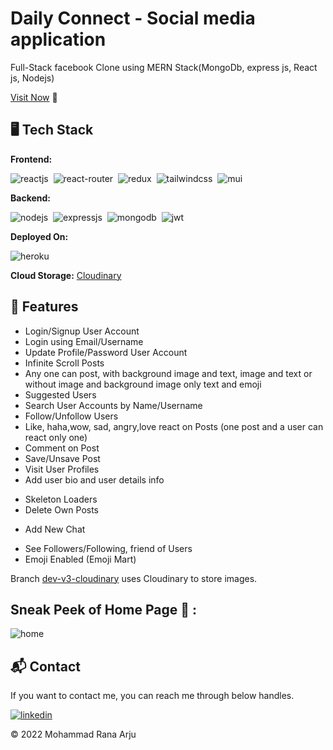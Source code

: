 # Daily Connect - Social media application
Full-Stack facebook Clone using MERN Stack(MongoDb, express js, React js, Nodejs)

[Visit Now](https://daily-connect.vercel.app/) 🚀

## 🖥️ Tech Stack
**Frontend:**

![reactjs](https://img.shields.io/badge/React-20232A?style=for-the-badge&logo=react&logoColor=61DAFB)&nbsp;
![react-router](https://img.shields.io/badge/React_Router-CA4245?style=for-the-badge&logo=react-router&logoColor=white)&nbsp;
![redux](https://img.shields.io/badge/Redux-593D88?style=for-the-badge&logo=redux&logoColor=white)&nbsp;
![tailwindcss](https://img.shields.io/badge/Tailwind_CSS-38B2AC?style=for-the-badge&logo=tailwind-css&logoColor=white)&nbsp;
![mui](https://img.shields.io/badge/Material--UI-0081CB?style=for-the-badge&logo=material-ui&logoColor=white)&nbsp;

**Backend:**

![nodejs](https://img.shields.io/badge/Node.js-43853D?style=for-the-badge&logo=node.js&logoColor=white)&nbsp;
![expressjs](https://img.shields.io/badge/Express.js-000000?style=for-the-badge&logo=express&logoColor=white)&nbsp;
![mongodb](https://img.shields.io/badge/MongoDB-4EA94B?style=for-the-badge&logo=mongodb&logoColor=white)&nbsp;
![jwt](	https://img.shields.io/badge/JWT-000000?style=for-the-badge&logo=JSON%20web%20tokens&logoColor=white)&nbsp;



**Deployed On:**

![heroku](https://img.shields.io/badge/Heroku-430098?style=for-the-badge&logo=heroku&logoColor=white)

**Cloud Storage:** [Cloudinary](https://cloudinary.com/)

## 🚀 Features
- Login/Signup User Account
- Login using Email/Username
- Update Profile/Password User Account
- Infinite Scroll Posts
- Any one can post, with background image and text, image and text or without image and background image only text and emoji
- Suggested Users
- Search User Accounts by Name/Username
- Follow/Unfollow Users
- Like, haha,wow, sad, angry,love react on Posts (one post and a user can react only one)
- Comment on Post
- Save/Unsave Post
- Visit User Profiles
- Add user bio and user details info
<!-- - Share New Post -->
- Skeleton Loaders
- Delete Own Posts
<!-- - Search Users to Chat -->
- Add New Chat
<!-- - Message Users
- Typing | Online User Status -->
- See Followers/Following, friend of Users
- Emoji Enabled (Emoji Mart)

Branch [dev-v3-cloudinary](https://github.com/jigar-sable/instagram-mern/tree/dev-v3-cloudinary) uses Cloudinary to store images.

## Sneak Peek of Home Page 🙈 :
![home](https://user-images.githubusercontent.com/64949957/159116089-cfc2b4c5-dc7d-4d4b-a0c8-668f89ce5412.png)

<!-- <table>
  <tr>
    <td><img src="https://user-images.githubusercontent.com/64949957/159116105-15b9425c-1fec-4a52-84ba-cf97eef93891.png" alt="mockup" /></td>
    <td><img src="https://user-images.githubusercontent.com/64949957/159116112-1c7dec3e-0f3a-45a8-83d3-6d6b9ee1d5de.png" alt="mockups" /></td>
  </tr>
  <tr>
    <td><img src="https://user-images.githubusercontent.com/64949957/159116115-46f15626-372d-4349-8ef4-a04a70600dcc.png" alt="mockup" /></td>
    <td><img src="https://user-images.githubusercontent.com/64949957/159116118-ac3d261b-eb50-4a7b-a8e6-cd1a0f5720de.png" alt="mockups" /></td>
  </tr>
</table> -->

<h2>📬 Contact</h2>

If you want to contact me, you can reach me through below handles.

[![linkedin](https://img.shields.io/badge/LinkedIn-0077B5?style=for-the-badge&logo=linkedin&logoColor=white)](https://www.linkedin.com/in/rana-arju)

© 2022 Mohammad Rana Arju


<!-- [![forthebadge](https://forthebadge.com/images/badges/built-with-love.svg)](https://forthebadge.com) -->